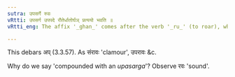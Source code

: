 ```yaml
---
sutra: उपसर्गे रुवः
vRtti: उपसर्ग उपपदे रौतेर्धातोर्घञ् प्रत्ययो भवति ॥
vRtti_eng: The affix '_ghan_' comes after the verb '_ru_' (to roar), when it has an _upasarga_ in composition with it.

---
```

This debars अप् (3.3.57). As संरावः 'clamour', उपरावः &c.

Why do we say 'compounded with an _upasarga_'? Observe रवः 'sound'.